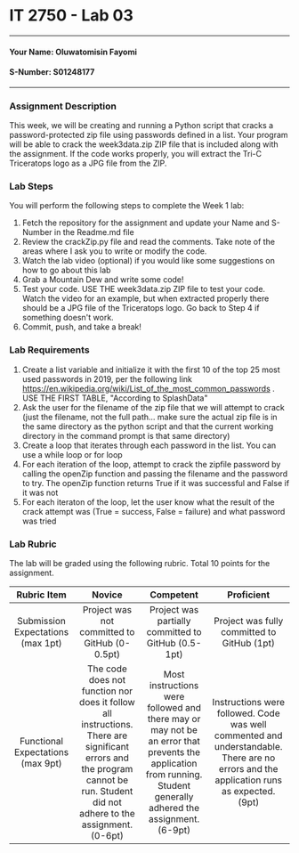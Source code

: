 # IT 2750 - Lab 03
___
#### Your Name: Oluwatomisin Fayomi
#### S-Number: S01248177
___
### Assignment Description
This week, we will be creating and running a Python script that cracks a password-protected zip file using passwords defined in a list. Your program will be able to crack the week3data.zip ZIP file that is included along with the assignment. If the code works properly, you will extract the Tri-C Triceratops logo as a JPG file from the ZIP.
### Lab Steps
You will perform the following steps to complete the Week 1 lab:
1. Fetch the repository for the assignment and update your Name and S-Number in the Readme.md file
2. Review the crackZip.py file and read the comments. Take note of the areas where I ask you to write or modify the code.
3. Watch the lab video (optional) if you would like some suggestions on how to go about this lab
4. Grab a Mountain Dew and write some code!
5. Test your code. USE THE week3data.zip ZIP file to test your code. Watch the video for an example, but when extracted properly there should be a JPG file of the Triceratops logo. Go back to Step 4 if something doesn't work.
6. Commit, push, and take a break!
### Lab Requirements
1. Create a list variable and initialize it with the first 10 of the top 25 most used passwords in 2019, per the following link https://en.wikipedia.org/wiki/List_of_the_most_common_passwords . USE THE FIRST TABLE, "According to SplashData"
2. Ask the user for the filename of the zip file that we will attempt to crack (just the filename, not the full path... make sure the actual zip file is in the same directory as the python script and that the current working directory in the command prompt is that same directory)
3. Create a loop that iterates through each password in the list. You can use a while loop or for loop
4. For each iteration of the loop, attempt to crack the zipfile password by calling the openZip function and passing the filename and the password to try. The openZip function returns True if it was successful and False if it was not
5. For each iteraton of the loop, let the user know what the result of the crack attempt was (True = success, False = failure) and what password was tried
### Lab Rubric
The lab will be graded using the following rubric. Total 10 points for the assignment.

| Rubric Item | Novice | Competent | Proficient |
|:---------------------------------:|:-----------------------------------------------------------------------------------------------------------------------------------------------------------------------------:|:------------------------------------------------------------------------------------------------------------------------------------------------------------------:|:---------------------------------------------------------------------------------------------------------------------------------------:|
| Submission Expectations (max 1pt) | Project was not committed to GitHub  (0-0.5pt) | Project was partially committed to GitHub (0.5-1pt) | Project was fully committed to GitHub (1pt) |
| Functional Expectations (max 9pt) | The code does not function nor does it follow all instructions. There are significant errors and the program cannot be run. Student did not adhere to the assignment. (0-6pt) | Most instructions were followed and there may or may not be an error that prevents the application from running. Student generally adhered the assignment. (6-9pt) | Instructions were followed. Code was well commented and understandable. There are no errors and the application runs as expected. (9pt) |
